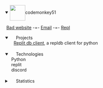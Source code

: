 <details open>
  <summary><img align=center src="https://storage.googleapis.com/replit/images/1596838183340_fcacc2f9f4d16db47743dbd2a5be8dfc.png" height=50/>codemonkey51</summary>



  &nbsp;[Bad website](https://codemonkey51.dev) -=- [Email](mailto:contact@codemonkey51.dev) -=- [Repl](https://repl.it/@codemonkey51)

  <details open>
    &nbsp;<summary><img src="http://www.iconexperience.com/_img/o_collection_png/green_dark_grey/512x512/plain/calendar.png" height="16"> Projects</summary>
    &nbsp;&nbsp;&nbsp;&nbsp;&nbsp;<a href="https://github.com/codemonkey51/replit-db-client">Replit db client</a>, a repldb client for python<br>
  &nbsp;</details>

  <details open>
    <summary><img src="https://d1nhio0ox7pgb.cloudfront.net/_img/g_collection_png/standard/256x256/cpu2.png" height=16> Technologies</summary>
    &nbsp;&nbsp;&nbsp;&nbsp;&nbsp;Python<br>
    &nbsp;&nbsp;&nbsp;&nbsp;&nbsp;replit<br>
    &nbsp;&nbsp;&nbsp;&nbsp;&nbsp;discord<br>
  &nbsp;</details>

  <details>
    &nbsp;<summary><img src="https://image.flaticon.com/icons/png/512/172/172175.png" height=16> Statistics</summary>
    &nbsp;<table>
    &nbsp;<tr>
      &nbsp;<td>
        &nbsp;<a href="https://github.com/anuraghazra/github-readme-stats"><img src="https://github-readme-stats.vercel.app/api?username=codemonkey51&show_icons=true&bg_color=30,e96443,904e95&title_color=fff&text_color=fff&icon_color=fff" alt="codedmonkey51 github stats"></a>
      </td>
      <td>
        &nbsp;<a href="https://github.com/anuraghazra/github-readme-stats"><img src="https://github-readme-stats.vercel.app/api/top-langs/?username=codemonkey51&bg_color=30,904e95,e96443&title_color=fff&text_color=fff" alt="Top Langs"></a>
      </td>
    </tr>
  </details>
</details>
